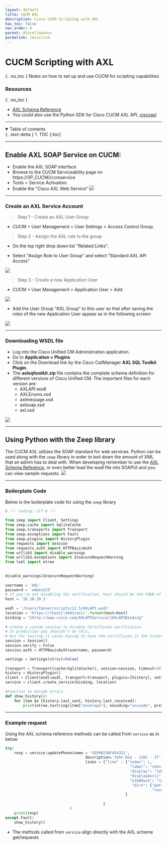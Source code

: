 ```yaml
---
layout: default
title: CUCM AXL  
description: Cisco CUCM Scripting with AXL
has_toc: false
nav_order: 6
parent: Miscellaneous
permalink: /misc/ccm
---
```


# CUCM Scripting with AXL
{: .no_toc }
Notes on how to set up and use CUCM for scripting capabilities

### Resources
{: .no_toc }
- [AXL Schema Reference](https://developer.cisco.com/docs/axl-schema-reference/)
- You could also use the Python SDK for Cisco CUCM AXL API, [ciscoaxl](https://github.com/levensailor/ciscoaxl)

---

<details open markdown="block">
  <summary>
    Table of contents
  </summary>
  {: .text-delta }
1. TOC
{:toc}
</details>


---

## Enable AXL SOAP Service on CUCM:

- Enable the AXL SOAP interface
- Browse to the CUCM Serviceability page on https://(IP_CUCM)/ccmservice
- Tools > Service Activation:
- Enable the "Cisco AXL Web Service"
![](../assets/cucm/axl.png)

---

### Create an AXL Service Account

> Step 1 - Create an AXL User Group

- CUCM > User Management > User Settings > Access Control Group.

> Step 2 - Assign the AXL role to the group

-  On the top right drop down list "Related Links". 

- Select "Assign Role to User Group" and select "Standard AXL API Access"

![](../assets/cucm/access.png)

> Step 3 - Create a new Application User

- CUCM > User Management > Application User > Add.

![](../assets/cucm/appUser.png)

- Add the User Group "AXL Group" to this user so that after saving the roles of the new Application User appear as in the following screen:

![](../assets/cucm/userRoles.png)

---

### Downloading WSDL file

- Log into the Cisco Unified CM Administration application.
- Go to **Application > Plugins**
- Click on the Download link by the Cisco CallManager **AXL SQL Toolkit Plugin**.
- The **axlsqltoolkit.zip** file contains the complete schema definition for different versions of Cisco Unified CM. The important files for each version are:
    - AXLAPI.wsdl
    - AXLEnums.xsd
    - axlmessage.xsd
    - axlsoap.xsd
    - axl.xsd

![](../assets/cucm/downloadPlugin.png)

---

## Using Python with the Zeep library
The CUCM AXL utilizes the SOAP standard for web services. Python can be used along with the `zeep` library in order to boil down the amount of XML that an admin has to deal with. When developing remember to use the [AXL Schema Reference](https://developer.cisco.com/docs/axl-schema-reference/), or even better load the wsdl file into SOAPUI and you can view sample requests.
![](../assets/cucm/soapUI.png)

---

### Boilerplate Code
Below is the boilerplate code for using the `zeep` library

```python
# -*- coding: utf-8 -*-
 
from zeep import Client, Settings
from zeep.cache import SqliteCache
from zeep.transports import Transport
from zeep.exceptions import Fault
from zeep.plugins import HistoryPlugin
from requests import Session
from requests.auth import HTTPBasicAuth
from urllib3 import disable_warnings
from urllib3.exceptions import InsecureRequestWarning
from lxml import etree
 
 
disable_warnings(InsecureRequestWarning)
 
username = 'AXL'
password = 'admin123'
# If you're not disabling SSL verification, host should be the FQDN of the server rather than IP
host = '10.10.20.1'
 
wsdl = '/Users/Tanner/scripts/12.5/AXLAPI.wsdl'
location = 'https://{host}:8443/axl/'.format(host=host)
binding = "{http://www.cisco.com/AXLAPIService/}AXLAPIBinding"
 
# Create a custom session to disable Certificate verification.
# In production you shouldn't do this, 
# but for testing it saves having to have the certificate in the trusted store.
session = Session()
session.verify = False
session.auth = HTTPBasicAuth(username, password)

settings = Settings(strict=False)
 
transport = Transport(cache=SqliteCache(), session=session, timeout=20)
history = HistoryPlugin()
client = Client(wsdl=wsdl, transport=transport, plugins=[history], settings=settings)
service = client.create_service(binding, location)
 
#Function to decode errors
def show_history():
    for item in [history.last_sent, history.last_received]:
        print(etree.tostring(item["envelope"], encoding="unicode", pretty_print=True))
```

---

### Example request
Using the AXL schema reference methods can be called from `service` as in below

```python
try:
    resp = service.updatePhone(name = 'SEP0023AF454321', 
                                    description='John Doe - 1102 - IT',
                                    lines = {"line" : {"index": 1,
                                                        "label": "John Doe Label",
                                                        "display": "John Doe Display",
                                                        "displayAscii": "John Doe ASCII",
                                                        "e164Mask": "1234561102",
                                                         "dirn": {"pattern": "1102",
                                                                  "routePartitionName": "Global Learned E164 Numbers"}
                                                      }
                                                    
                                            }
                             )
    print(resp)
except Fault:
    show_history()
```

- The methods called from `service` align directly with the AXL scheme get/requests 